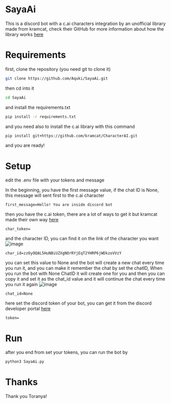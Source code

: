 # SayaAi
This is a discord bot with a c.ai characters integration by an unofficial library made from kramcat, check their GitHub for more information about how the library works [here](https://github.com/kramcat/CharacterAI)

# Requirements
first, clone the repository (you need git to clone it)
```bash
git clone https://github.com/Aquki/SayaAi.git
```
then cd into it
```bash
cd SayaAi
```
and install the requirements.txt
```bash
pip install -r requirements.txt
```
and you need also to install the c.ai library with this command
```bash
pip install git+https://github.com/kramcat/CharacterAI.git
```
and you are ready!

# Setup
edit the .env file with your tokens and message

In the beginning, you have the first message value, if the chat ID is None, this message will sent first to the c.ai character
``` 
first_message=Hello! You are inside discord bot
```
then you have the c.ai token, there are a lot of ways to get it but kramcat made their own way [here](https://docs.kram.cat/auth.html)
```
char_token= 
```
and the character ID, you can find it on the link of the character you want
![image](https://github.com/user-attachments/assets/18a751c7-6e7f-4bb4-b403-ddb50e26774a)
```
char_id=zzOyOQAL5HuNBiUZXgNOrRYjEqT2YHRP6jWDkzoVVzY
```
you can set this value to None and the bot will create a new chat every time you run it, and you can make it remember the chat by set the chatID, When you run the bot with None ChatID it will create one for you and then you can copy it and set it as the chat_id value and it will continue the chat every time you run it again
![image](https://github.com/user-attachments/assets/3e2ef2ea-7d58-4809-995c-004eeb025ca9)
```
chat_id=None
```
here set the discord token of your bot, you can get it from the discord developer portal [here](https://discord.com/developers)
```
token=
```
# Run
after you end from set your tokens, you can run the bot by
```bash
python3 SayaAi.py
```

# Thanks
Thank you Toranya!
